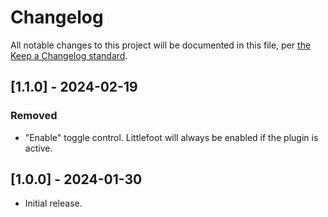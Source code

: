 # Changelog

All notable changes to this project will be documented in this file, per [the Keep a Changelog standard](http://keepachangelog.com/).

## [1.1.0] - 2024-02-19

### Removed

- "Enable" toggle control. Littlefoot will always be enabled if the plugin is active.

## [1.0.0] - 2024-01-30

- Initial release.
